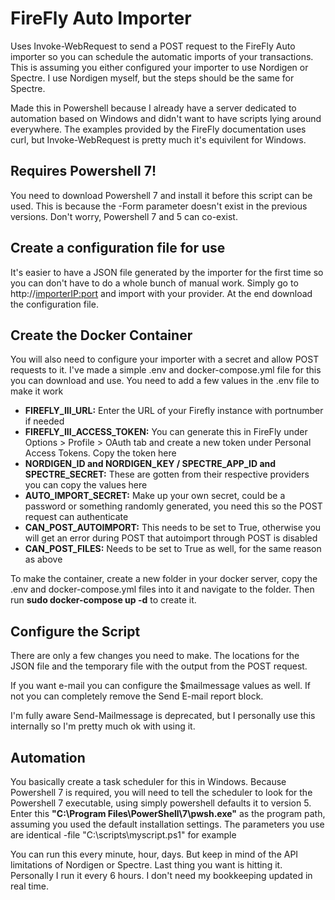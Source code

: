 # FireFly Auto Importer
Uses Invoke-WebRequest to send a POST request to the FireFly Auto importer so you can schedule the automatic imports of your transactions.
This is assuming you either configured your importer to use Nordigen or Spectre. I use Nordigen myself, but the steps should be the same for Spectre.

Made this in Powershell because I already have a server dedicated to automation based on Windows and didn't want to have scripts lying around everywhere.
The examples provided by the FireFly documentation uses curl, but Invoke-WebRequest is pretty much it's equivilent for Windows.

## Requires Powershell 7!
You need to download Powershell 7 and install it before this script can be used. This is because the -Form parameter doesn't exist in the previous versions. 
Don't worry, Powershell 7 and 5 can co-exist. 

## Create a configuration file for use
It's easier to have a JSON file generated by the importer for the first time so you can don't have to do a whole bunch of manual work.
Simply go to http://<importerIP:port> and import with your provider. At the end download the configuration file. 

## Create the Docker Container
You will also need to configure your importer with a secret and allow POST requests to it. I've made a simple .env and docker-compose.yml file for this you can download and use. 
You need to add a few values in the .env file to make it work
- **FIREFLY_III_URL:** Enter the URL of your Firefly instance with portnumber if needed
- **FIREFLY_III_ACCESS_TOKEN:** You can generate this in FireFly under Options > Profile > OAuth tab and create a new token under Personal Access Tokens. Copy the token here
- **NORDIGEN_ID and NORDIGEN_KEY / SPECTRE_APP_ID and SPECTRE_SECRET:** These are gotten from their respective providers you can copy the values here
- **AUTO_IMPORT_SECRET:** Make up your own secret, could be a password or something randomly generated, you need this so the POST request can authenticate
- **CAN_POST_AUTOIMPORT:** This needs to be set to True, otherwise you will get an error during POST that autoimport through POST is disabled
- **CAN_POST_FILES:** Needs to be set to True as well, for the same reason as above

To make the container, create a new folder in your docker server, copy the .env and docker-compose.yml files into it and navigate to the folder. Then run **sudo docker-compose up -d** to create it. 

## Configure the Script
There are only a few changes you need to make. The locations for the JSON file and the temporary file with the output from the POST request. 

If you want e-mail you can configure the $mailmessage values as well. If not you can completely remove the Send E-mail report block. 

I'm fully aware Send-Mailmessage is deprecated, but I personally use this internally so I'm pretty much ok with using it. 

## Automation
You basically create a task scheduler for this in Windows. Because Powershell 7 is required, you will need to tell the scheduler to look for the Powershell 7 executable, using simply powershell defaults it to version 5. 
Enter this **"C:\Program Files\PowerShell\7\pwsh.exe"** as the program path, assuming you used the default installation settings.
The parameters you use are identical -file "C:\scripts\myscript.ps1" for example

You can run this every minute, hour, days. But keep in mind of the API limitations of Nordigen or Spectre. Last thing you want is hitting it. Personally I run it every 6 hours. I don't need my bookkeeping updated in real time.
